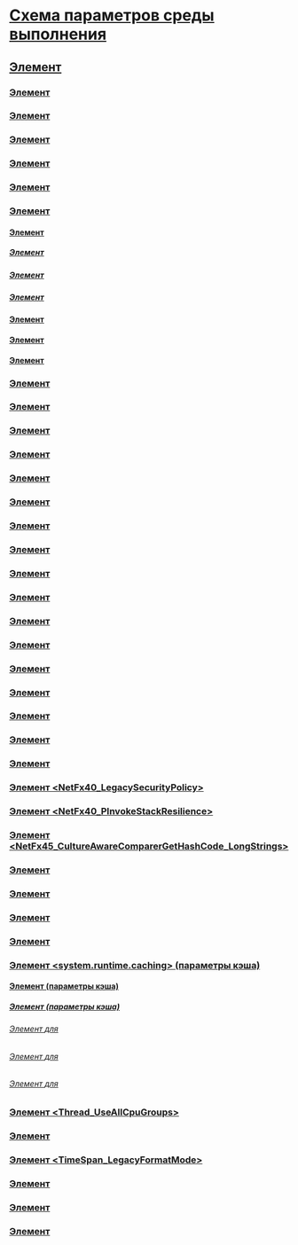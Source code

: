 # [Схема параметров среды выполнения](index.md)
## [<runtime> Элемент](runtime-element.md)
### [<alwaysFlowImpersonationPolicy> Элемент](alwaysflowimpersonationpolicy-element.md)
### [<AppContextSwitchOverrides> Элемент](appcontextswitchoverrides-element.md)
### [<appDomainManagerAssembly> Элемент](appdomainmanagerassembly-element.md)
### [<appDomainManagerType> Элемент](appdomainmanagertype-element.md)
### [<appDomainResourceMonitoring> Элемент](appdomainresourcemonitoring-element.md)
### [<assemblyBinding> Элемент](assemblybinding-element-for-runtime.md)
#### [<dependentAssembly> Элемент](dependentassembly-element.md)
##### [<assemblyIdentity> Элемент](assemblyidentity-element-for-runtime.md)
##### [<bindingRedirect> Элемент](bindingredirect-element.md)
##### [<codeBase> Элемент](codebase-element.md)
#### [<probing> Элемент](probing-element.md)
#### [<publisherPolicy> Элемент](publisherpolicy-element.md)
#### [<qualifyAssembly> Элемент](qualifyassembly-element.md)
### [<bypassTrustedAppStrongNames> Элемент](bypasstrustedappstrongnames-element.md)
### [<CompatSortNLSVersion> Элемент](compatsortnlsversion-element.md)
### [<developmentMode> Элемент](developmentmode-element.md)
### [<disableCachingBindingFailures> Элемент](disablecachingbindingfailures-element.md)
### [<disableCommitThreadStack> Элемент](disablecommitthreadstack-element.md)
### [<disableFusionUpdatesFromADManager> Элемент](disablefusionupdatesfromadmanager-element.md)
### [<EnableAmPmParseAdjustment> Элемент](enableampmparseadjustment-element.md)
### [<enforceFIPSPolicy> Элемент](enforcefipspolicy-element.md)
### [<etwEnable> Элемент](etwenable-element.md)
### [<forcePerformanceCounterUniqueSharedMemoryReads> Элемент](forceperformancecounteruniquesharedmemoryreads-element.md)
### [<gcAllowVeryLargeObjects> Элемент](gcallowverylargeobjects-element.md)
### [<gcConcurrent> Элемент](gcconcurrent-element.md)
### [<GCCpuGroup> Элемент](gccpugroup-element.md)
### [<gcServer> Элемент](gcserver-element.md)
### [<generatePublisherEvidence> Элемент](generatepublisherevidence-element.md)
### [<legacyCorruptedStateExceptionsPolicy> Элемент](legacycorruptedstateexceptionspolicy-element.md)
### [<legacyImpersonationPolicy> Элемент](legacyimpersonationpolicy-element.md)
### [<loadFromRemoteSources>](loadfromremotesources-element.md)
### [Элемент <NetFx40_LegacySecurityPolicy>](netfx40-legacysecuritypolicy-element.md)
### [Элемент <NetFx40_PInvokeStackResilience> ](netfx40-pinvokestackresilience-element.md)
### [Элемент <NetFx45_CultureAwareComparerGetHashCode_LongStrings>](netfx45-cultureawarecomparergethashcode-longstrings-element.md)
### [<PreferComInsteadOfManagedRemoting> Элемент](prefercominsteadofmanagedremoting-element.md)
### [<relativeBindForResources> Элемент](relativebindforresources-element.md)
### [<shadowCopyVerifyByTimestamp> Элемент](shadowcopyverifybytimestamp-element.md)
### [<supportPortability> Элемент](supportportability-element.md)
### [Элемент <system.runtime.caching> (параметры кэша)](system-runtime-caching-element-cache-settings.md)
#### [Элемент <memoryCache> (параметры кэша)](memorycache-element-cache-settings.md)
##### [Элемент <namedCaches> (параметры кэша)](namedcaches-element-cache-settings.md)
###### [Элемент <add> для <namedCaches>](add-element-for-namedcaches.md)
###### [Элемент <clear> для <namedCaches>](clear-element-for-namedcaches.md)
###### [Элемент <remove> для <namedCaches>](remove-element-for-namedcaches.md)
### [Элемент <Thread_UseAllCpuGroups>](thread-useallcpugroups-element.md)
### [<ThrowUnobservedTaskExceptions> Элемент](throwunobservedtaskexceptions-element.md)
### [Элемент <TimeSpan_LegacyFormatMode>](timespan-legacyformatmode-element.md)
### [<useLegacyJit> Элемент](uselegacyjit-element.md)
### [<UseRandomizedStringHashAlgorithm> Элемент](userandomizedstringhashalgorithm-element.md)
### [<UseSmallInternalThreadStacks> Элемент](usesmallinternalthreadstacks-element.md)
